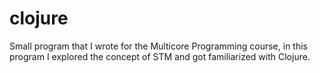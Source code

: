 # clojure
Small program that I wrote for the Multicore Programming course, in this program I explored the concept of STM and got familiarized with Clojure.
